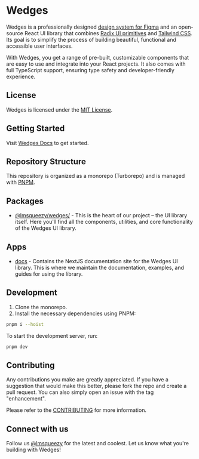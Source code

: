 # Wedges
Wedges is a professionally designed <a href="https://lemonsqueezy.com/wedges/figma/" target="_blank">design system for Figma</a> and an open-source React UI library that combines <a href="https://www.radix-ui.com/primitives" target="_blank" rel="noopener noreferrer">Radix UI primitives</a> and <a href="https://tailwindcss.com/" target="_blank" rel="noopener noreferrer">Tailwind CSS</a>. Its goal is to simplify the process of building beautiful, functional and accessible user interfaces.

With Wedges, you get a range of pre-built, customizable components that are easy to use and integrate into your React projects. It also comes with full TypeScript support, ensuring type safety and developer-friendly experience.

## License
Wedges is licensed under the [MIT License](./LICENSE).

## Getting Started
Visit <a href="https://www.lemonsqueezy.com/wedges/docs" target="_blank">Wedges Docs</a> to get started.

## Repository Structure
This repository is organized as a monorepo (Turborepo) and is managed with <a href="https://pnpm.io" target="_blank">PNPM</a>.

## Packages
- [@lmsqueezy/wedges/](./packages/wedges) - This is the heart of our project – the UI library itself. Here you'll find all the components, utilities, and core functionality of the Wedges UI library.

## Apps
- [docs](./apps/docs) - Contains the NextJS documentation site for the Wedges UI library. This is where we maintain the documentation, examples, and guides for using the library.

## Development
1. Clone the monorepo.
2. Install the necessary dependencies using PNPM:

```bash
pnpm i --hoist
```

To start the development server, run:

```bash
pnpm dev
```
## Contributing

Any contributions you make are greatly appreciated. If you have a suggestion that would make this better, please fork the repo and create a pull request. You can also simply open an issue with the tag "enhancement".

Please refer to the [CONTRIBUTING](./CONTRIBUTING.md) for more information.

## Connect with us
Follow us <a href="https://twitter.com/lmsqueezy/" target="_blank" rel="noreferrer">@lmsqueezy</a> for the latest and coolest. Let us know what you're building with Wedges!
